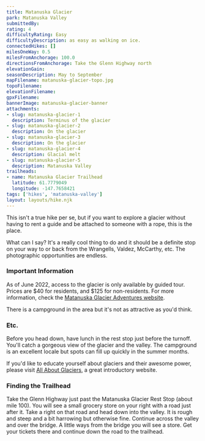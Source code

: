 ```yaml
---
title: Matanuska Glacier
park: Matanuska Valley
submittedBy: 
rating: 4
difficultyRating: Easy
difficultyDescription: as easy as walking on ice.
connectedHikes: []
milesOneWay: 0.5
milesFromAnchorage: 100.0
directionsFromAnchorage: Take the Glenn Highway north
elevationGain: 
seasonDescription: May to September
mapFilename: matanuska-glacier-topo.jpg
topoFilename: 
elevationFilename: 
gpxFilename: 
bannerImage: matanuska-glacier-banner
attachments:
- slug: matanuska-glacier-1
  description: Terminus of the glacier
- slug: matanuska-glacier-2
  description: On the glacier
- slug: matanuska-glacier-3
  description: On the glacier
- slug: matanuska-glacier-4
  description: Glacial melt
- slug: matanuska-glacier-5
  description: Matanuska Valley
trailheads:
- name: Matanuska Glacier Trailhead
  latitude: 61.7779049
  longitude: -147.7658421
tags: ['hikes', 'matanuska-valley']
layout: layouts/hike.njk
---
```

This isn't a true hike per se, but if you want to explore a glacier without having to rent a guide and be attached to someone with a rope, this is the place.

What can I say? It's a really cool thing to do and it should be a definite stop on your way to or back from the Wrangells, Valdez, McCarthy, etc. The photographic opportunities are endless.

### Important Information

As of June 2022, access to the glacier is only available by guided tour. Prices are $40 for residents, and $125 for non-residents. For more information, check the [Matanuska Glacier Adventures website](http://matanuskaglacieradventures.us/).

There is a campground in the area but it's not as attractive as you'd think.

### Etc.

Before you head down, have lunch in the rest stop just before the turnoff. You'll catch a gorgeous view of the glacier and the valley. The campground is an excellent locale but spots can fill up quickly in the summer months.

If you'd like to educate yourself about glaciers and their awesome power, please visit [All About Glaciers](http://nsidc.org/glaciers/), a great introductory website.

### Finding the Trailhead

Take the Glenn Highway just past the Matanuska Glacier Rest Stop (about mile 100). You will see a small grocery store on your right with a road just after it. Take a right on that road and head down into the valley. It is rough and steep and a bit harrowing but otherwise fine. Continue across the valley and over the bridge. A little ways from the bridge you will see a store. Get your tickets there and continue down the road to the trailhead.